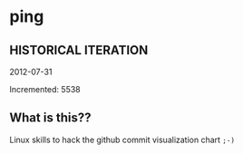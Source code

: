 # ping

## HISTORICAL ITERATION
2012-07-31

Incremented: 5538

## What is this?? 
Linux skills to hack the github commit visualization chart `;-)`
